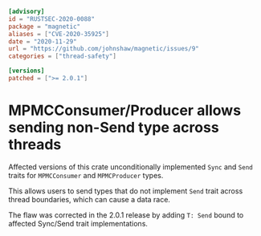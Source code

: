 ```toml
[advisory]
id = "RUSTSEC-2020-0088"
package = "magnetic"
aliases = ["CVE-2020-35925"]
date = "2020-11-29"
url = "https://github.com/johnshaw/magnetic/issues/9"
categories = ["thread-safety"]

[versions]
patched = [">= 2.0.1"]
```

# MPMCConsumer/Producer allows sending non-Send type across threads

Affected versions of this crate unconditionally implemented `Sync` and `Send` traits for `MPMCConsumer` and `MPMCProducer` types.

This allows users to send types that do not implement `Send` trait across thread boundaries, which can cause a data race.

The flaw was corrected in the 2.0.1 release by adding `T: Send` bound to affected Sync/Send trait implementations.
